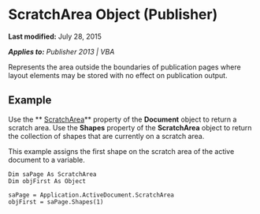 
# ScratchArea Object (Publisher)

 **Last modified:** July 28, 2015

 _**Applies to:** Publisher 2013 | VBA_

Represents the area outside the boundaries of publication pages where layout elements may be stored with no effect on publication output.


## Example

Use the  ** [ScratchArea](782d9b7f-b620-60f0-c21d-04f588c37cc6.md)** property of the **Document** object to return a scratch area. Use the **Shapes** property of the **ScratchArea** object to return the collection of shapes that are currently on a scratch area.



This example assigns the first shape on the scratch area of the active document to a variable.




```
Dim saPage As ScratchArea 
Dim objFirst As Object 
 
saPage = Application.ActiveDocument.ScratchArea 
objFirst = saPage.Shapes(1)
```

